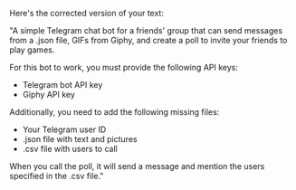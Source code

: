 Here's the corrected version of your text:

"A simple Telegram chat bot for a friends' group that can send messages from a .json file, GIFs from Giphy, and create a poll to invite your friends to play games.

For this bot to work, you must provide the following API keys:
- Telegram bot API key
- Giphy API key

Additionally, you need to add the following missing files:
- Your Telegram user ID
- .json file with text and pictures
- .csv file with users to call

When you call the poll, it will send a message and mention the users specified in the .csv file."
